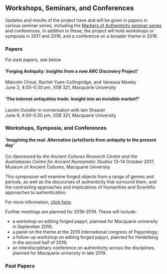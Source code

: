 ## Workshops, Seminars, and Conferences

Updates and results of the project have and will be given in papers in various seminar series,
including the [Markers of Authenticity seminar series](/https://markersofauthenticity.wordpress.com/seminars/) and conferences.
In addition to these, the project will hold workshops or symposia in 2017 and 2018,
and a conference on a broader theme in 2019.

### Papers
For past papers, see below

#### ‘Forging Antiquity: Insights from a new ARC Discovery Project’
  Malcolm Choat, Rachel Yuen-Collingridge, and Vanessa Mawby  
  June 2, 4:00–5:30 pm, X5B 321, Macquarie University

#### ‘The internet antiquities trade: Insight into an invisible market?’
  Lauren Dundler in conversation with Iain Shearer  
  June 9, 4:00–5:30 pm, X5B 321, Macquarie University

### Workshops, Symposia, and Conferences

#### 'Imagining the real: Alternative (arte)facts from antiquity to the present day'
*Co-Sponsored by the Ancient Cultures Research Centre and the
Australasian Centre for Ancient Numismatic Studies*
13–14 October 2017, Museum of Ancient Cultures, Macquarie University

This symposium will examine forged objects from a range of genres and periods,
as well as the discourses of authenticity that surround them, and the contrasting
approaches and implications of Humanities and Scientific approaches to authentication.

For more information, [click here](/conference).

Further meetings are planned for 2018–2019. These will include:

* a workshop on editing forged papyri, planned for Macquarie university in September 2018;
* a panel on the theme at the 2019 International congress of Papyrology;
* a follow-up workshop on editing forged papyri, planned for Heidelberg in the second half of 2019;
* an interdisciplinary conference on authenticity across the disciplines, planned for Macquarie university in late 2019.

### Past Papers
